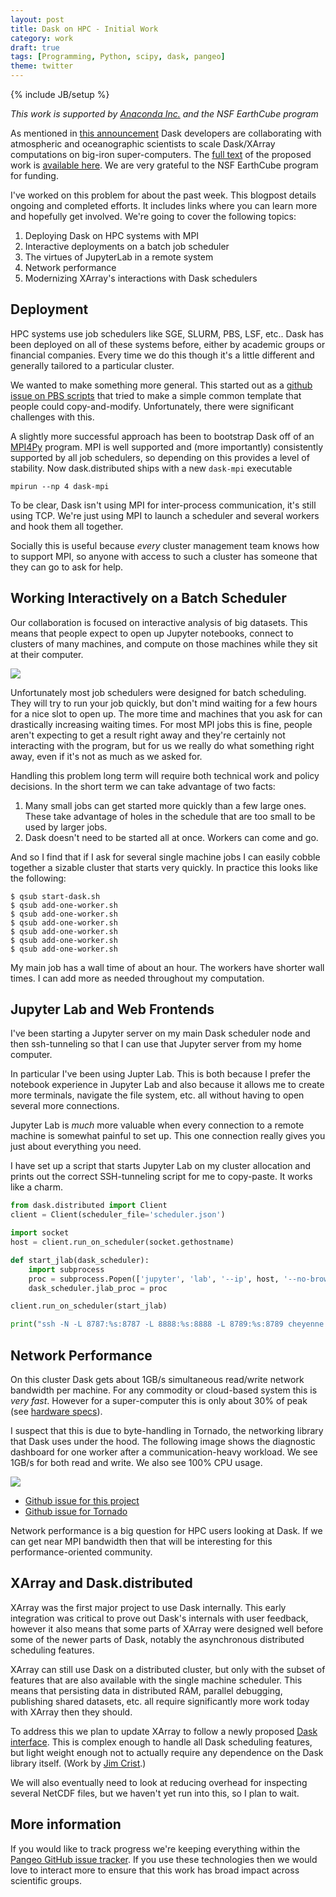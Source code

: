 ```yaml
---
layout: post
title: Dask on HPC - Initial Work
category: work
draft: true
tags: [Programming, Python, scipy, dask, pangeo]
theme: twitter
---
```

{% include JB/setup %}

*This work is supported by [Anaconda Inc.](http://anaconda.com)
and the NSF EarthCube program*

As mentioned in [this announcement]() Dask developers are collaborating
with atmospheric and oceanographic scientists to scale Dask/XArray computations
on big-iron super-computers.  The [full text]() of the proposed work is
[available here]().  We are very grateful to the NSF EarthCube program for
funding.

I've worked on this problem for about the past week.  This blogpost details
ongoing and completed efforts.  It includes links where you can learn more and
hopefully get involved.  We're going to cover the following topics:

1.  Deploying Dask on HPC systems with MPI
2.  Interactive deployments on a batch job scheduler
3.  The virtues of JupyterLab in a remote system
4.  Network performance
5.  Modernizing XArray's interactions with Dask schedulers


Deployment
----------

HPC systems use job schedulers like SGE, SLURM, PBS, LSF, etc..  Dask has been
deployed on all of these systems before, either by academic groups or financial
companies.  Every time we do this though it's a little different and generally
tailored to a particular cluster.

We wanted to make something more general.  This started out as a [github issue
on PBS scripts](https://github.com/dask/distributed/issues/1260) that tried to
make a simple common template that people could copy-and-modify.
Unfortunately, there were significant challenges with this.

A slightly more successful approach has been to bootstrap Dask off of an
[MPI4Py](http://mpi4py.readthedocs.io/en/stable/) program.  MPI is well
supported and (more importantly) consistently supported by all job schedulers,
so depending on this provides a level of stability.  Now dask.distributed ships
with a new `dask-mpi` executable

    mpirun --np 4 dask-mpi

To be clear, Dask isn't using MPI for inter-process communication, it's still
using TCP.  We're just using MPI to launch a scheduler and several workers and
hook them all together.

Socially this is useful because *every* cluster management team knows how to
support MPI, so anyone with access to such a cluster has someone that they can
go to ask for help.


Working Interactively on a Batch Scheduler
------------------------------------------

Our collaboration is focused on interactive analysis of big datasets.  This
means that people expect to open up Jupyter notebooks, connect to clusters
of many machines, and compute on those machines while they sit at their
computer.

<img src="{{ BASE_PATH }}/images/pangeo-dask-client.png">

Unfortunately most job schedulers were designed for batch scheduling.  They
will try to run your job quickly, but don't mind waiting for a few hours for a
nice slot to open up.  The more time and machines that you ask for can
drastically increasing waiting times.  For most MPI jobs this is fine, people
aren't expecting to get a result right away and they're certainly not
interacting with the program, but for us we really do what something right
away, even if it's not as much as we asked for.

Handling this problem long term will require both technical work and policy
decisions.  In the short term we can take advantage of two facts:

1.  Many small jobs can get started more quickly than a few large ones.  These
    take advantage of holes in the schedule that are too small to be used by
    larger jobs.
2.  Dask doesn't need to be started all at once.  Workers can come and go.

And so I find that if I ask for several single machine jobs I can easily cobble
together a sizable cluster that starts very quickly.  In practice this looks
like the following:

```
$ qsub start-dask.sh
$ qsub add-one-worker.sh
$ qsub add-one-worker.sh
$ qsub add-one-worker.sh
$ qsub add-one-worker.sh
$ qsub add-one-worker.sh
$ qsub add-one-worker.sh
```

My main job has a wall time of about an hour.  The workers have shorter wall
times.  I can add more as needed throughout my computation.


Jupyter Lab and Web Frontends
-----------------------------

I've been starting a Jupyter server on my main Dask scheduler node and then
ssh-tunneling so that I can use that Jupyter server from my home computer.

In particular I've been using Jupter Lab.  This is both because I prefer the
notebook experience in Jupyter Lab and also because it allows me to create more
terminals, navigate the file system, etc. all without having to open several
more connections.

Jupyter Lab is *much* more valuable when every connection to a remote machine
is somewhat painful to set up.  This one connection really gives you just about
everything you need.

I have set up a script that starts Jupyter Lab on my cluster allocation and
prints out the correct SSH-tunneling script for me to copy-paste.  It works
like a charm.

```python
from dask.distributed import Client
client = Client(scheduler_file='scheduler.json')

import socket
host = client.run_on_scheduler(socket.gethostname)

def start_jlab(dask_scheduler):
    import subprocess
    proc = subprocess.Popen(['jupyter', 'lab', '--ip', host, '--no-browser'])
    dask_scheduler.jlab_proc = proc

client.run_on_scheduler(start_jlab)

print("ssh -N -L 8787:%s:8787 -L 8888:%s:8888 -L 8789:%s:8789 cheyenne.ucar.edu" % (host, host, host))
```

Network Performance
-------------------

On this cluster Dask gets about 1GB/s simultaneous read/write network bandwidth
per machine.  For any commodity or cloud-based system this is *very fast*.
However for a super-computer this is only about 30% of peak (see [hardware
specs](https://www2.cisl.ucar.edu/resources/computational-systems/cheyenne)).

I suspect that this is due to byte-handling in Tornado, the networking library
that Dask uses under the hood.  The following image shows the diagnostic
dashboard for one worker after a communication-heavy workload.  We see 1GB/s
for both read and write.  We also see 100% CPU usage.

<img src="{{BASE_PATH}}/images/pangeo-network.png">

-  [Github issue for this project](https://github.com/pangeo-data/pangeo-discussion/issues/6)
-  [Github issue for Tornado](https://github.com/tornadoweb/tornado/issues/2147)

Network performance is a big question for HPC users looking at Dask.  If we can
get near MPI bandwidth then that will be interesting for this
performance-oriented community.


XArray and Dask.distributed
---------------------------

XArray was the first major project to use Dask internally.  This early
integration was critical to prove out Dask's internals with user feedback,
however it also means that some parts of XArray were designed well before some
of the newer parts of Dask, notably the asynchronous distributed scheduling
features.

XArray can still use Dask on a distributed cluster, but only with the subset of
features that are also available with the single machine scheduler.  This means
that persisting data in distributed RAM, parallel debugging, publishing shared
datasets, etc. all require significantly more work today with XArray then they
should.

To address this we plan to update XArray to follow a newly proposed [Dask
interface](https://github.com/dask/dask/pull/1068#issuecomment-326591640).
This is complex enough to handle all Dask scheduling features, but light weight
enough not to actually require any dependence on the Dask library itself.
(Work by [Jim Crist](http://jcrist.github.io/).)

We will also eventually need to look at reducing overhead for inspecting
several NetCDF files, but we haven't yet run into this, so I plan to wait.


More information
----------------

If you would like to track progress we're keeping everything within the
[Pangeo GitHub issue tracker](https://github.com/pangeo-data/pangeo-discussion/issues).
If you use these technologies then we would love to interact more to ensure
that this work has broad impact across scientific groups.
